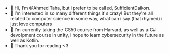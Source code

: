 - 👋 Hi, I’m @Ahmed Taha, but i prefer to be called, SufficientDaikon.
- 👀 I’m interested in so many different things it's crazy! But they're all related to computer science in some way, what can i say (that rhymed) i just love computers
- 🌱 I’m currently taking the CS50 course from Harvard, as well as a C# devolpment course in unity, i hope to learn cybersecurity in the future as well as Kotlin.
- 💞️ Thank you for reading <3

<!---
SufficientDaikon/SufficientDaikon is a ✨ special ✨ repository because its `README.md` (this file) appears on your GitHub profile.
You can click the Preview link to take a look at your changes.
--->
